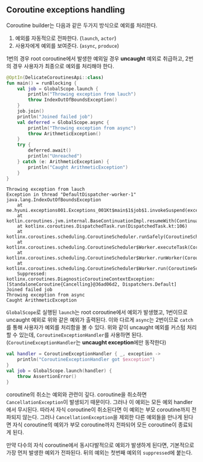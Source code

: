 ## Coroutine exceptions handling

Coroutine builder는 다음과 같은 두가지 방식으로 예외를 처리한다.

1. 예외를 자동적으로 전파한다. (`launch`, `actor`)  
2. 사용자에게 예외를 보여준다. (`async`, `produce`)

1번의 경우 root coroutine에서 발생한 예외일 경우 **uncaught** 예외로 취급하고, 2번의 경우 사용자가 최종으로 예외를 처리해야 한다.  

```kotlin
@OptIn(DelicateCoroutinesApi::class)
fun main() = runBlocking {
    val job = GlobalScope.launch {
        println("Throwing exception from lauch")
        throw IndexOutOfBoundsException()
    }
    job.join()
    println("Joined failed job")
    val deferred = GlobalScope.async {
        println("Throwing exception from async")
        throw ArithmeticException()
    }
    try {
        deferred.await()
        println("Unreached")
    } catch (e: ArithmeticException) {
        println("Caught ArithmeticException")
    }
}
```
```
Throwing exception from lauch
Exception in thread "DefaultDispatcher-worker-1" java.lang.IndexOutOfBoundsException
	at me.hyuni.exceptions001.Exceptions_001Kt$main$1$job$1.invokeSuspend(exceptions_001.kt:9)
	at kotlin.coroutines.jvm.internal.BaseContinuationImpl.resumeWith(ContinuationImpl.kt:33)
	at kotlinx.coroutines.DispatchedTask.run(DispatchedTask.kt:106)
	at kotlinx.coroutines.scheduling.CoroutineScheduler.runSafely(CoroutineScheduler.kt:570)
	at kotlinx.coroutines.scheduling.CoroutineScheduler$Worker.executeTask(CoroutineScheduler.kt:749)
	at kotlinx.coroutines.scheduling.CoroutineScheduler$Worker.runWorker(CoroutineScheduler.kt:677)
	at kotlinx.coroutines.scheduling.CoroutineScheduler$Worker.run(CoroutineScheduler.kt:664)
	Suppressed: kotlinx.coroutines.DiagnosticCoroutineContextException: [StandaloneCoroutine{Cancelling}@36ad06d2, Dispatchers.Default]
Joined failed job
Throwing exception from async
Caught ArithmeticException
```

`GlobalScope`로 실행된 `launch`는 root coroutine에서 예외가 발생했고, 1번이므로 uncaught 예외로 위와 같은 예외가 출력된다. 이와 다르게 `async`는 2번이므로 `catch`를 통해 사용자가 예외를 처리함을 볼 수 있다. 위와 같이 uncaught 예외를 커스텀 처리 할 수 있는데, `CoroutineExceptionHandler`를 사용하면 된다. (`CoroutineExceptionHandler`는 **uncaught exception**에만 동작한다)

```kotlin
val handler = CoroutineExceptionHandler { _, exception ->
	println("CoroutineExceptionHandler got $exception")
}
val job = GlobalScope.launch(handler) {
	throw AssertionError()
}
```

coroutine의 취소는 예외와 관련이 깊다. coroutine을 취소하면 `CancellationException`이 발생되기 때문이다. 그러나 이 예외는 모든 예외 handler에서 무시된다. 따라서 자식 coroutine이 취소된다면 이 예외는 부모 coroutine까지 전파되지 않는다. 그러나 `CancellationException`을 제외한 다른 예외들을 만나게 된다면 자식 coroutine의 예외가 부모 coroutine까지 전파되어 모든 coroutine이 종료되게 된다.  

만약 다수의 자식 coroutine에서 동시다발적으로 예외가 발생하게 된다면, 기본적으로 가장 먼저 발생한 예외가 전파된다. 뒤의 예외는 첫번째 예외의 `suppressed`에 붙는다.  